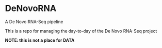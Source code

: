 # DeNovoRNA
A De Novo RNA-Seq pipeline

This is a repo for managing the day-to-day of the De Novo RNA-Seq project


**NOTE: this is not a place for DATA**
